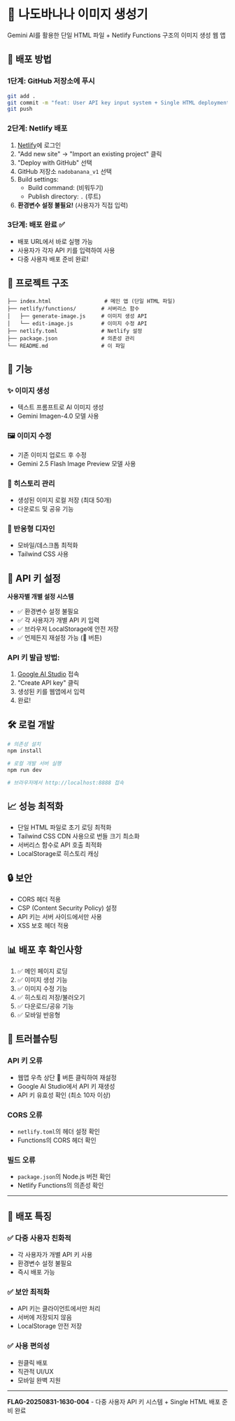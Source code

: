 # 🍌 나도바나나 이미지 생성기

Gemini AI를 활용한 단일 HTML 파일 + Netlify Functions 구조의 이미지 생성 웹 앱

## 🚀 배포 방법

### 1단계: GitHub 저장소에 푸시
```bash
git add .
git commit -m "feat: User API key input system + Single HTML deployment"
git push
```

### 2단계: Netlify 배포
1. [Netlify](https://netlify.com)에 로그인
2. "Add new site" → "Import an existing project" 클릭
3. "Deploy with GitHub" 선택
4. GitHub 저장소 `nadobanana_v1` 선택
5. Build settings:
   - Build command: (비워두기)
   - Publish directory: `.` (루트)
6. **환경변수 설정 불필요!** (사용자가 직접 입력)

### 3단계: 배포 완료 ✅
- 배포 URL에서 바로 실행 가능
- 사용자가 각자 API 키를 입력하여 사용
- 다중 사용자 배포 준비 완료!

## 📁 프로젝트 구조

```
├── index.html                 # 메인 앱 (단일 HTML 파일)
├── netlify/functions/        # 서버리스 함수
│   ├── generate-image.js     # 이미지 생성 API
│   └── edit-image.js         # 이미지 수정 API
├── netlify.toml              # Netlify 설정
├── package.json              # 의존성 관리
└── README.md                 # 이 파일
```

## 🔧 기능

### ✨ 이미지 생성
- 텍스트 프롬프트로 AI 이미지 생성
- Gemini Imagen-4.0 모델 사용

### 🖼️ 이미지 수정
- 기존 이미지 업로드 후 수정
- Gemini 2.5 Flash Image Preview 모델 사용

### 💾 히스토리 관리
- 생성된 이미지 로컬 저장 (최대 50개)
- 다운로드 및 공유 기능

### 📱 반응형 디자인
- 모바일/데스크톱 최적화
- Tailwind CSS 사용

## 🔑 API 키 설정

**사용자별 개별 설정 시스템**

- ✅ 환경변수 설정 불필요
- ✅ 각 사용자가 개별 API 키 입력
- ✅ 브라우저 LocalStorage에 안전 저장
- ✅ 언제든지 재설정 가능 (🔑 버튼)

### API 키 발급 방법:
1. [Google AI Studio](https://makersuite.google.com/app/apikey) 접속
2. "Create API key" 클릭
3. 생성된 키를 웹앱에서 입력
4. 완료!

## 🛠️ 로컬 개발

```bash
# 의존성 설치
npm install

# 로컬 개발 서버 실행
npm run dev

# 브라우저에서 http://localhost:8888 접속
```

## 📈 성능 최적화

- 단일 HTML 파일로 초기 로딩 최적화
- Tailwind CSS CDN 사용으로 번들 크기 최소화
- 서버리스 함수로 API 호출 최적화
- LocalStorage로 히스토리 캐싱

## 🔒 보안

- CORS 헤더 적용
- CSP (Content Security Policy) 설정
- API 키는 서버 사이드에서만 사용
- XSS 보호 헤더 적용

## 📊 배포 후 확인사항

1. ✅ 메인 페이지 로딩
2. ✅ 이미지 생성 기능
3. ✅ 이미지 수정 기능
4. ✅ 히스토리 저장/불러오기
5. ✅ 다운로드/공유 기능
6. ✅ 모바일 반응형

## 🐛 트러블슈팅

### API 키 오류
- 웹앱 우측 상단 🔑 버튼 클릭하여 재설정
- Google AI Studio에서 API 키 재생성
- API 키 유효성 확인 (최소 10자 이상)

### CORS 오류
- `netlify.toml`의 헤더 설정 확인
- Functions의 CORS 헤더 확인

### 빌드 오류
- `package.json`의 Node.js 버전 확인
- Netlify Functions의 의존성 확인

---

## 🎯 배포 특징

### ✅ 다중 사용자 친화적
- 각 사용자가 개별 API 키 사용
- 환경변수 설정 불필요
- 즉시 배포 가능

### ✅ 보안 최적화
- API 키는 클라이언트에서만 처리
- 서버에 저장되지 않음
- LocalStorage 안전 저장

### ✅ 사용 편의성
- 원클릭 배포
- 직관적 UI/UX
- 모바일 완벽 지원

---

**FLAG-20250831-1630-004** - 다중 사용자 API 키 시스템 + Single HTML 배포 준비 완료